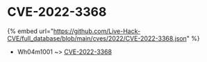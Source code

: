 # CVE-2022-3368
{% embed url="https://github.com/Live-Hack-CVE/full_database/blob/main/cves/2022/CVE-2022-3368.json" %}

* Wh04m1001 ~> [CVE-2022-3368](https://www.alice-snow.ru/2022/database/cve-2022-3368/cve-2022-3368-wh04m1001)